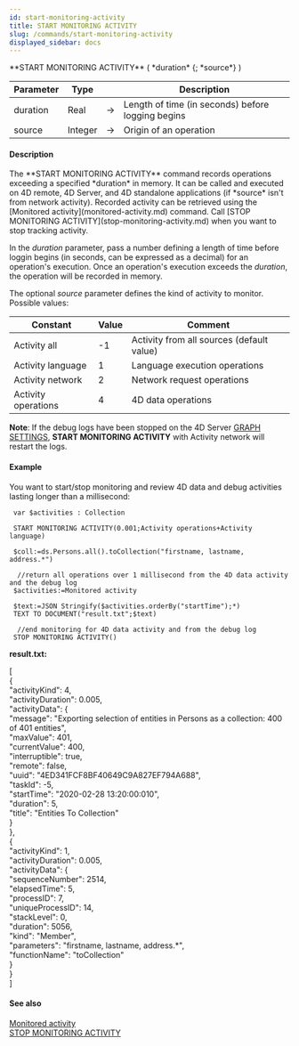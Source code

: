 ```yaml
---
id: start-monitoring-activity
title: START MONITORING ACTIVITY
slug: /commands/start-monitoring-activity
displayed_sidebar: docs
---
```


<!--REF #_command_.START MONITORING ACTIVITY.Syntax-->**START MONITORING ACTIVITY** ( *duration* {; *source*} )<!-- END REF-->
<!--REF #_command_.START MONITORING ACTIVITY.Params-->
| Parameter | Type |  | Description |
| --- | --- | --- | --- |
| duration | Real | &#8594;  | Length of time (in seconds) before logging begins |
| source | Integer | &#8594;  | Origin of an operation |

<!-- END REF-->

#### Description 

<!--REF #_command_.START MONITORING ACTIVITY.Summary-->The **START MONITORING ACTIVITY** command records operations exceeding a specified *duration* in memory.<!-- END REF--> It can be called and executed on 4D remote, 4D Server, and 4D standalone applications (if *source* isn't from network activity). Recorded activity can be retrieved using the [Monitored activity](monitored-activity.md) command. Call [STOP MONITORING ACTIVITY](stop-monitoring-activity.md) when you want to stop tracking activity.

In the *duration* parameter, pass a number defining a length of time before loggin begins (in seconds, can be expressed as a decimal) for an operation's execution. Once an operation's execution exceeds the *duration*, the operation will be recorded in memory. 

The optional *source* parameter defines the kind of activity to monitor. Possible values: 

| Constant            | Value | Comment                                   |
| ------------------- | ----- | ----------------------------------------- |
| Activity all        | \-1   | Activity from all sources (default value) |
| Activity language   | 1     | Language execution operations             |
| Activity network    | 2     | Network request operations                |
| Activity operations | 4     | 4D data operations                        |

**Note**: If the debug logs have been stopped on the 4D Server [GRAPH SETTINGS](graph-settings.md), **START MONITORING ACTIVITY** with Activity network will restart the logs.

#### Example 

You want to start/stop monitoring and review 4D data and debug activities lasting longer than a millisecond:

```4d
 var $activities : Collection
 
 START MONITORING ACTIVITY(0.001;Activity operations+Activity language)
 
 $coll:=ds.Persons.all().toCollection("firstname, lastname, address.*")
 
  //return all operations over 1 millisecond from the 4D data activity and the debug log
 $activities:=Monitored activity
 
 $text:=JSON Stringify($activities.orderBy("startTime");*)
 TEXT TO DOCUMENT("result.txt";$text)
 
  //end monitoring for 4D data activity and from the debug log
 STOP MONITORING ACTIVITY()
```

**result.txt:**

\[  
 {  
 "activityKind": 4,  
 "activityDuration": 0.005,  
 "activityData": {  
 "message": "Exporting selection of entities in Persons as a collection: 400 of 401 entities",  
 "maxValue": 401,  
 "currentValue": 400,  
 "interruptible": true,  
 "remote": false,  
 "uuid": "4ED341FCF8BF40649C9A827EF794A688",  
 "taskId": -5,  
 "startTime": "2020-02-28 13:20:00:010",  
 "duration": 5,  
 "title": "Entities To Collection"   
 }  
 },  
 {  
 "activityKind": 1,  
 "activityDuration": 0.005,  
 "activityData": {  
 "sequenceNumber": 2514,  
 "elapsedTime": 5,  
 "processID": 7,  
 "uniqueProcessID": 14,  
 "stackLevel": 0,  
 "duration": 5056,  
 "kind": "Member",  
 "parameters": "firstname, lastname, address.\*",  
 "functionName": "toCollection"   
 }  
 }  
\]

#### See also 

[Monitored activity](monitored-activity.md)  
[STOP MONITORING ACTIVITY](stop-monitoring-activity.md)  